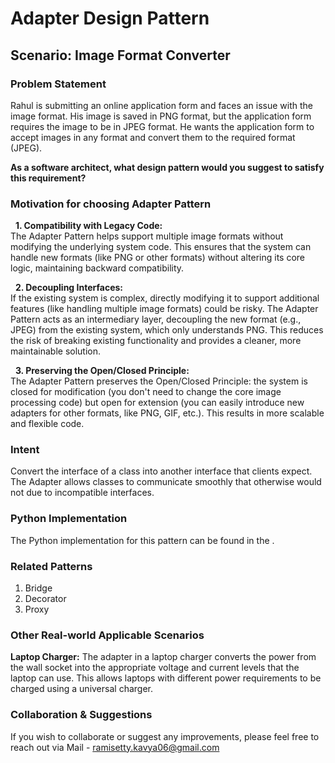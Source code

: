 # Adapter Design Pattern

## Scenario: Image Format Converter

### Problem Statement
Rahul is submitting an online application form and faces an issue with the image format. His image is saved in PNG format, but the application form requires the image to be in JPEG format. He wants the application form to accept images in any format and convert them to the required format (JPEG). <br>

**As a software architect, what design pattern would you suggest to satisfy this requirement?**

### Motivation for choosing Adapter Pattern

&nbsp; **1. Compatibility with Legacy Code:** <br>
The Adapter Pattern helps support multiple image formats without modifying the underlying system code. This ensures that the system can handle new formats (like PNG or other formats) without altering its core logic, maintaining backward compatibility.<br>

&nbsp; **2. Decoupling Interfaces:**  <br>
If the existing system is complex, directly modifying it to support additional features (like handling multiple image formats) could be risky. The Adapter Pattern acts as an intermediary layer, decoupling the new format (e.g., JPEG) from the existing system, which only understands PNG. This reduces the risk of breaking existing functionality and provides a cleaner, more maintainable solution. <br>

&nbsp; **3. Preserving the Open/Closed Principle:** <br>
The Adapter Pattern preserves the Open/Closed Principle: the system is closed for modification (you don't need to change the core image processing code) but open for extension (you can easily introduce new adapters for other formats, like PNG, GIF, etc.). This results in more scalable and flexible code. <br>

### Intent
Convert the interface of a class into another interface that clients expect. The Adapter allows classes to communicate smoothly that otherwise would not due to incompatible interfaces.

### Python Implementation
The Python implementation for this pattern can be found in the []().

### Related Patterns
1. Bridge <br>
2. Decorator <br>
3. Proxy <br>

### Other Real-world Applicable Scenarios

**Laptop Charger:** The adapter in a laptop charger converts the power from the wall socket into the appropriate voltage and current levels that the laptop can use. This allows laptops with different power requirements to be charged using a universal charger.<br>

### Collaboration & Suggestions 
If you wish to collaborate or suggest any improvements, please feel free to reach out via Mail - ramisetty.kavya06@gmail.com
